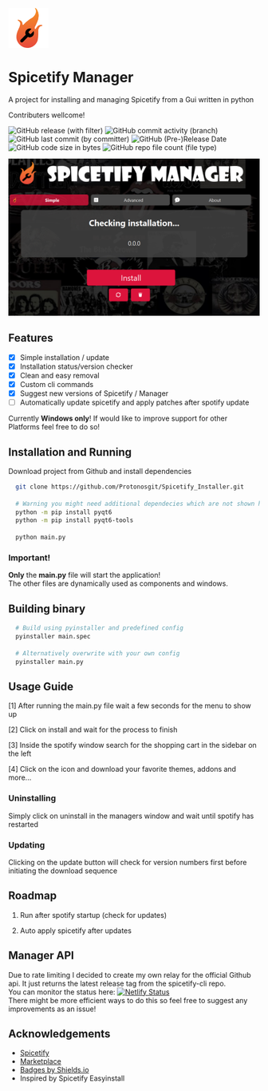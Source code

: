 <img src="./res/icon.png" alt="spicetify manager icon" width="80"/> <br>
# Spicetify Manager
A project for installing and managing Spicetify from a Gui written in python

Contributers wellcome!

![GitHub release (with filter)](https://img.shields.io/github/v/release/Protonosgit/Spicetify_Installer)
![GitHub commit activity (branch)](https://img.shields.io/github/commit-activity/t/Protonosgit/Spicetify_Manager)
![GitHub last commit (by committer)](https://img.shields.io/github/last-commit/Protonosgit/Spicetify_Manager)
![GitHub (Pre-)Release Date](https://img.shields.io/github/release-date-pre/Protonosgit/Spicetify_Manager)
![GitHub code size in bytes](https://img.shields.io/github/languages/code-size/Protonosgit/Spicetify_Manager)
![GitHub repo file count (file type)](https://img.shields.io/github/directory-file-count/Protonosgit/Spicetify_Manager)

![Logo](/.ghres/preview.png)

## Features

- [x] Simple installation / update
- [X] Installation status/version checker
- [x] Clean and easy removal
- [x] Custom cli commands
- [x] Suggest new versions of Spicetify / Manager
- [ ] Automatically update spicetify and apply patches after spotify update

 Currently **Windows only**!
 If would like to improve support for other Platforms feel free to do so!
 ## Installation and Running

Download project from Github and install dependencies

```bash
  git clone https://github.com/Protonosgit/Spicetify_Installer.git

  # Warning you might need additional dependecies which are not shown here
  python -m pip install pyqt6
  python -m pip install pyqt6-tools

  python main.py
```

### Important!
**Only** the **main.py** file will start the application!  
The other files are dynamically used as components and windows.

## Building binary

```bash
  # Build using pyinstaller and predefined config
  pyinstaller main.spec

  # Alternatively overwrite with your own config
  pyinstaller main.py

```

## Usage Guide

[1] After running the main.py file wait a few seconds for the menu to show up

[2] Click on install and wait for the process to finish

[3] Inside the spotify window search for the shopping cart in the sidebar on the left

[4] Click on the icon and download your favorite themes, addons and more...

### Uninstalling

Simply click on uninstall in the managers window and wait until spotify has restarted

### Updating

Clicking on the update button will check for version numbers first before initiating the download sequence

## Roadmap

1. Run after spotify startup (check for updates)

2. Auto apply spicetify after updates

## Manager API

Due to rate limiting I decided to create my own relay for the official Github api.
It just returns the latest release tag from the spicetify-cli repo.   
You can monitor the status here: [![Netlify Status](https://api.netlify.com/api/v1/badges/a32b6502-e8ec-45a7-b3e3-4af087f5d38e/deploy-status)](https://app.netlify.com/sites/spicetifymanagerapi/deploys)   
There might be more efficient ways to do this so feel free to suggest any improvements as an issue!


## Acknowledgements
- [Spicetify](https://spicetify.app/)
- [Marketplace](https://github.com/spicetify/spicetify-marketplace)
- [Badges by Shields.io](https://shields.io/)
- Inspired by Spicetify Easyinstall
